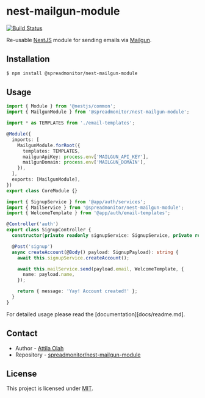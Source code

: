 # nest-mailgun-module

[![Build Status](https://travis-ci.com/spreadmonitor/nest-mailgun-module.svg?token=vtTA9yuf6Qfrwwgxq3tZ&branch=master)](https://travis-ci.com/spreadmonitor/nest-mailgun-module)

Re-usable [NestJS](https://github.com/nestjs/nest) module for sending emails via [Mailgun](https://www.mailgun.com/).

## Installation

```bash
$ npm install @spreadmonitor/nest-mailgun-module
```

## Usage

```ts
import { Module } from '@nestjs/common';
import { MailgunModule } from '@spreadmonitor/nest-mailgun-module';

import * as TEMPLATES from './email-templates';

@Module({
  imports: [
    MailgunModule.forRoot({
      templates: TEMPLATES,
      mailgunApiKey: process.env['MAILGUN_API_KEY'],
      mailgunDomain: process.env['MAILGUN_DOMAIN'],
    }),
  ],
  exports: [MailgunModule],
})
export class CoreModule {}
```

```ts
import { SignupService } from '@app/auth/services';
import { MailService } from '@spreadmonitor/nest-mailgun-module';
import { WelcomeTemplate } from '@app/auth/email-templates';

@Controller('auth')
export class SignupController {
  constructor(private readonly signupService: SignupService, private readonly mailService: MailService) {}

  @Post('signup')
  async createAccount(@Body() payload: SignupPayload): string {
    await this.signupService.createAccount();

    await this.mailService.send(payload.email, WelcomeTemplate, {
      name: payload.name,
    });

    return { message: 'Yay! Account created!' };
  }
}
```

For detailed usage please read the [documentation][docs/readme.md].

## Contact

- Author - [Attila Olah](https://twitter.com/NoNameProvided_)
- Repository - [spreadmonitor/nest-mailgun-module](https://github.com/spreadmonitor/nest-mailgun-module)

## License

This project is licensed under [MIT](https://choosealicense.com/licenses/mit/).
